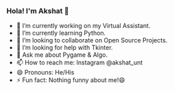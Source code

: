 ### Hola! I'm Akshat 👋



- 🔭 I’m currently working on my Virtual Assistant.
- 🌱 I’m currently learning Python.
- 👯 I’m looking to collaborate on Open Source Projects.
- 🤔 I’m looking for help with Tkinter.
- 💬 Ask me about Pygame & Algo.
- 📫 How to reach me: Instagram @akshat_unt
- 😄 Pronouns: He/His
- ⚡ Fun fact: Nothing funny about me!😄


